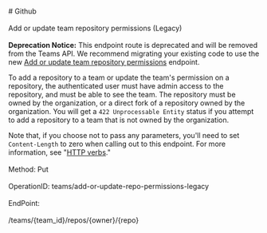 <br>#     Github</br>
<br>Add or update team repository permissions (Legacy)</br>
<br>**Deprecation Notice:** This endpoint route is deprecated and will be removed from the Teams API. We recommend migrating your existing code to use the new [Add or update team repository permissions](https://developer.github.com/v3/teams/#add-or-update-team-repository-permissions) endpoint.

To add a repository to a team or update the team's permission on a repository, the authenticated user must have admin access to the repository, and must be able to see the team. The repository must be owned by the organization, or a direct fork of a repository owned by the organization. You will get a `422 Unprocessable Entity` status if you attempt to add a repository to a team that is not owned by the organization.

Note that, if you choose not to pass any parameters, you'll need to set `Content-Length` to zero when calling out to this endpoint. For more information, see "[HTTP verbs](https://developer.github.com/v3/#http-verbs)."</br>
<br>Method: Put</br>
<br>OperationID: teams/add-or-update-repo-permissions-legacy</br>
<br>EndPoint:</br>
<br>/teams/{team_id}/repos/{owner}/{repo}</br>
